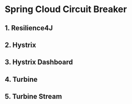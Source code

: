 # Spring Cloud Circuit Breaker

## 1. Resilience4J
## 2. Hystrix
## 3. Hystrix Dashboard
## 4. Turbine
## 5. Turbine Stream

